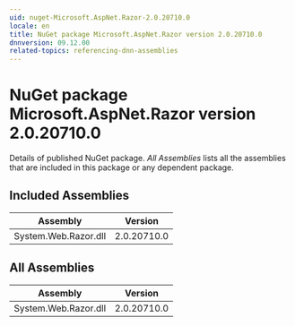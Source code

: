 ```yaml
---
uid: nuget-Microsoft.AspNet.Razor-2.0.20710.0
locale: en
title: NuGet package Microsoft.AspNet.Razor version 2.0.20710.0
dnnversion: 09.12.00
related-topics: referencing-dnn-assemblies
---
```


# NuGet package Microsoft.AspNet.Razor version 2.0.20710.0
Details of published NuGet package.
*All Assemblies* lists all the assemblies that are included in this package or any dependent package.

## Included Assemblies

|Assembly|Version|
|---|---|
|System.Web.Razor.dll|2.0.20710.0|

## All Assemblies

|Assembly|Version|
|---|---|
|System.Web.Razor.dll|2.0.20710.0|

